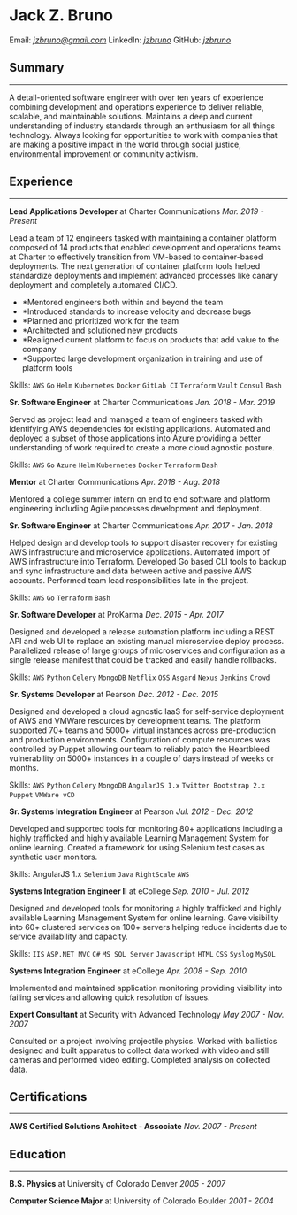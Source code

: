 # Jack Z. Bruno

Email: *<jzbruno@gmail.com>* LinkedIn: *[jzbruno](https://www.linkedin.com/in/jzbruno)* GitHub: *[jzbruno](https://github.com/jzbruno)*

## Summary
---

A detail-oriented software engineer with over ten years of experience combining development and operations experience to deliver reliable, scalable, and maintainable solutions. Maintains a deep and current understanding of industry standards through an enthusiasm for all things technology. Always looking for opportunities to work with companies that are making a positive impact in the world through social justice, environmental improvement or community activism.

## Experience
---

**Lead Applications Developer** at Charter Communications *Mar. 2019 - Present*

Lead a team of 12 engineers tasked with maintaining a container platform composed of 14 products that enabled development and operations teams at Charter to effectively transition from VM-based to container-based deployments. The next generation of container platform tools helped standardize deployments and implement advanced processes like canary deployment and completely automated CI/CD.

* *Mentored engineers both within and beyond the team
* *Introduced standards to increase velocity and decrease bugs
* *Planned and prioritized work for the team
* *Architected and solutioned new products
* *Realigned current platform to focus on products that add value to the company
* *Supported large development organization in training and use of platform tools


Skills: `AWS` `Go` `Helm` `Kubernetes` `Docker` `GitLab CI` `Terraform` `Vault` `Consul` `Bash`

**Sr. Software Engineer** at Charter Communications *Jan. 2018 - Mar. 2019*

Served as project lead and managed a team of engineers tasked with identifying AWS dependencies for existing applications. Automated and deployed a subset of those applications into Azure providing a better understanding of work required to create a more cloud agnostic posture. 

Skills: `AWS` `Go` `Azure` `Helm` `Kubernetes` `Docker` `Terraform` `Bash`

**Mentor** at Charter Communications *Apr. 2018 - Aug. 2018*

Mentored a college summer intern on end to end software and platform engineering including Agile processes development and deployment.

**Sr. Software Engineer** at Charter Communications *Apr. 2017 - Jan. 2018*

Helped design and develop tools to support disaster recovery for existing AWS infrastructure and microservice applications. Automated import of AWS infrastructure into Terraform. Developed Go based CLI tools to backup and sync infrastructure and data between active and passive AWS accounts. Performed team lead responsibilities late in the project.

Skills: `AWS` `Go` `Terraform` `Bash`

**Sr. Software Developer** at ProKarma *Dec. 2015 - Apr. 2017*

Designed and developed a release automation platform including a REST API and web UI to replace an existing manual microservice deploy process. Parallelized release of large groups of microservices and configuration as a single release manifest that could be tracked and easily handle rollbacks.

Skills: `AWS` `Python` `Celery` `MongoDB` `Netflix` `OSS` `Asgard` `Nexus` `Jenkins` `Crowd`

**Sr. Systems Developer** at Pearson *Dec. 2012 - Dec. 2015*

Designed and developed a cloud agnostic IaaS for self-service deployment of AWS and VMWare resources by development teams. The platform supported 70+ teams and 5000+ virtual instances across pre-production and production environments. Configuration of compute resources was controlled by Puppet allowing our team to reliably patch the Heartbleed vulnerability on 5000+ instances in a couple of days instead of weeks or months.

Skills: `AWS` `Python` `Celery` `MongoDB` `AngularJS 1.x` `Twitter Bootstrap 2.x` `Puppet` `VMWare vCD`

**Sr. Systems Integration Engineer** at Pearson *Jul. 2012 - Dec. 2012*

Developed and supported tools for monitoring 80+ applications including a highly trafficked and highly available Learning Management System for online learning. Created a framework for using Selenium test cases as synthetic user monitors.

Skills: AngularJS 1.x `Selenium` `Java` `RightScale` `AWS`

**Systems Integration Engineer II** at eCollege *Sep. 2010 - Jul. 2012*

Designed and developed tools for monitoring a highly trafficked and highly available Learning Management System for online learning. Gave visibility into 60+ clustered services on 100+ servers helping reduce incidents due to service availability and capacity.

Skills: `IIS` `ASP.NET MVC` `C#` `MS SQL Server` `Javascript` `HTML` `CSS` `Syslog` `MySQL`

**Systems Integration Engineer** at eCollege *Apr. 2008 - Sep. 2010*

Implemented and maintained application monitoring providing visibility into failing services and allowing quick resolution of issues.

**Expert Consultant** at Security with Advanced Technology *May 2007 - Nov. 2007*

Consulted on a project involving projectile physics. Worked with ballistics designed and built apparatus to collect data worked with video and still cameras and performed video editing. Completed analysis on collected data.

## Certifications
---

**AWS Certified Solutions Architect - Associate** *Nov. 2007 - Present*

## Education
---

**B.S. Physics** at University of Colorado Denver *2005 - 2007*

**Computer Science Major** at University of Colorado Boulder *2001 - 2004*
